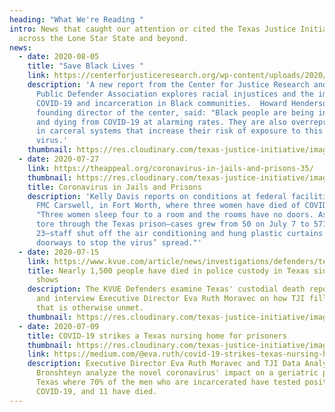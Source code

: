 ```yaml
---
heading: "What We're Reading "
intro: News that caught our attention or cited the Texas Justice Initiative from
  across the Lone Star State and beyond.
news:
  - date: 2020-08-05
    title: "Save Black Lives "
    link: https://centerforjusticeresearch.org/wp-content/uploads/2020/08/CJR-BPDA-Save-Black-Lives.pdf
    description: 'A new report from the Center for Justice Research and the Black
      Public Defender Association explores racial injustices and the impact of
      COVID-19 and incarceration in Black communities.  Howard Henderson, the
      founding director of the center, said: "Black people are being infected
      and dying from COVID-19 at alarming rates. They are also overrepresented
      in carceral systems that increase their risk of exposure to this deadly
      virus.'
    thumbnail: https://res.cloudinary.com/texas-justice-initiative/image/upload/v1596752608/Screen_Shot_2020-08-06_at_5.17.53_PM_xdewu4.png
  - date: 2020-07-27
    link: https://theappeal.org/coronavirus-in-jails-and-prisons-35/
    thumbnail: https://res.cloudinary.com/texas-justice-initiative/image/upload/v1593110403/TheAppeal_mrxkmk.png
    title: Coronavirus in Jails and Prisons
    description: 'Kelly Davis reports on conditions at federal facilities including
      FMC Carswell, in Fort Worth, where three women have died of COVID-19:
      "Three women sleep four to a room and the rooms have no doors. As COVID-19
      tore through the Texas prison—cases grew from 50 on July 7 to 571 by July
      23—staff shut off the air conditioning and hung plastic curtains in the
      doorways to stop the virus’ spread."'
  - date: 2020-07-15
    link: https://www.kvue.com/article/news/investigations/defenders/texas-in-custody-deaths-kvue-defenders/269-1b152f0d-eaa9-4698-a1f6-8c48a50e6a2a
    title: Nearly 1,500 people have died in police custody in Texas since 2010, data
      shows
    description: The KVUE Defenders examine Texas' custodial death reporting process
      and interview Executive Director Eva Ruth Moravec on how TJI fills a need
      that is otherwise unmet.
    thumbnail: https://res.cloudinary.com/texas-justice-initiative/image/upload/v1594914065/kvue-abc-logo_logotyp.us_wax182.svg
  - date: 2020-07-09
    title: COVID-19 strikes a Texas nursing home for prisoners
    thumbnail: https://res.cloudinary.com/texas-justice-initiative/image/upload/v1594326415/DuncanUnit_fxea2a.png
    link: https://medium.com/@eva.ruth/covid-19-strikes-texas-nursing-homes-for-prisoners-29bae7b6e1f7
    description: Executive Director Eva Ruth Moravec and TJI Data Analyst Margarita
      Bronshteyn analyze the novel coronavirus' impact on a geriatric prison in
      Texas where 70% of the men who are incarcerated have tested positive for
      COVID-19, and 11 have died.
---
```

